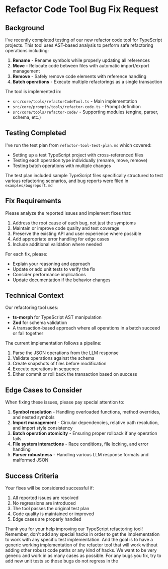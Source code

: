 # Refactor Code Tool Bug Fix Request

## Background

I've recently completed testing of our new refactor code tool for TypeScript projects. This tool uses AST-based analysis to perform safe refactoring operations including:

1. **Rename** - Rename symbols while properly updating all references
2. **Move** - Relocate code between files with automatic import/export management
3. **Remove** - Safely remove code elements with reference handling
4. **Batch operations** - Execute multiple refactorings as a single transaction

The tool is implemented in:

- `src/core/tools/refactorCodeTool.ts` - Main implementation
- `src/core/prompts/tools/refactor-code.ts` - Prompt definition
- `src/core/tools/refactor-code/` - Supporting modules (engine, parser, schema, etc.)

## Testing Completed

I've run the test plan from `refactor-tool-test-plan.md` which covered:

- Setting up a test TypeScript project with cross-referenced files
- Testing each operation type individually (rename, move, remove)
- Testing batch operations with multiple changes

The test plan included sample TypeScript files specifically structured to test various refactoring scenarios, and bug reports were filed in `examples/bugreport.md`

## Fix Requirements

Please analyze the reported issues and implement fixes that:

1. Address the root cause of each bug, not just the symptoms
2. Maintain or improve code quality and test coverage
3. Preserve the existing API and user experience where possible
4. Add appropriate error handling for edge cases
5. Include additional validation where needed

For each fix, please:

- Explain your reasoning and approach
- Update or add unit tests to verify the fix
- Consider performance implications
- Update documentation if the behavior changes

## Technical Context

Our refactoring tool uses:

- **ts-morph** for TypeScript AST manipulation
- **Zod** for schema validation
- A transaction-based approach where all operations in a batch succeed or fail together

The current implementation follows a pipeline:

1. Parse the JSON operations from the LLM response
2. Validate operations against the schema
3. Create snapshots of files before modification
4. Execute operations in sequence
5. Either commit or roll back the transaction based on success

## Edge Cases to Consider

When fixing these issues, please pay special attention to:

1. **Symbol resolution** - Handling overloaded functions, method overrides, and nested symbols
2. **Import management** - Circular dependencies, relative path resolution, and import style consistency
3. **Batch operation atomicity** - Ensuring proper rollback if any operation fails
4. **File system interactions** - Race conditions, file locking, and error handling
5. **Parser robustness** - Handling various LLM response formats and malformed JSON

## Success Criteria

Your fixes will be considered successful if:

1. All reported issues are resolved
2. No regressions are introduced
3. The tool passes the original test plan
4. Code quality is maintained or improved
5. Edge cases are properly handled

Thank you for your help improving our TypeScript refactoring tool!
Remember, don't add any special hacks in order to get the implementation to work with any specific test implementation. And the goal is to have a generic working implementation of the refactor tool that will work without adding other robust code paths or any kind of hacks. We want to be very generic and work in as many cases as possible. For any bugs you fix, try to add new unit tests so those bugs do not regress in the 